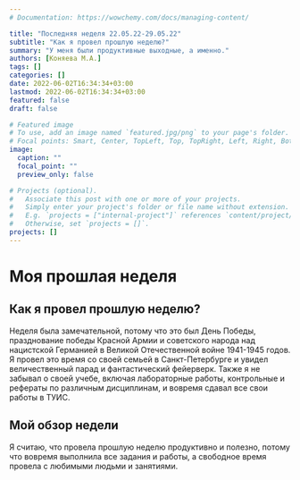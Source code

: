 ```yaml
---
# Documentation: https://wowchemy.com/docs/managing-content/

title: "Последняя неделя 22.05.22-29.05.22"
subtitle: "Как я провел прошлую неделю?"
summary: "У меня были продуктивные выходные, а именно."
authors: [Коняева М.А.]
tags: []
categories: []
date: 2022-06-02T16:34:34+03:00
lastmod: 2022-06-02T16:34:34+03:00
featured: false
draft: false

# Featured image
# To use, add an image named `featured.jpg/png` to your page's folder.
# Focal points: Smart, Center, TopLeft, Top, TopRight, Left, Right, BottomLeft, Bottom, BottomRight.
image:
  caption: ""
  focal_point: ""
  preview_only: false

# Projects (optional).
#   Associate this post with one or more of your projects.
#   Simply enter your project's folder or file name without extension.
#   E.g. `projects = ["internal-project"]` references `content/project/deep-learning/index.md`.
#   Otherwise, set `projects = []`.
projects: []
---
```


# Моя прошлая неделя

## Как я провел прошлую неделю?

Неделя была замечательной, потому что это был День Победы, празднование победы Красной Армии и советского народа над нацистской Германией в Великой Отечественной войне 1941-1945 годов. Я провел это время со своей семьей в Санкт-Петербурге и увидел величественный парад и фантастический фейерверк. Также я не забывал о своей учебе, включая лабораторные работы, контрольные и рефераты по различным дисциплинам, и вовремя сдавал все свои работы в ТУИС.

## Мой обзор недели

Я считаю, что провела прошлую неделю продуктивно и полезно, потому что вовремя выполнила все задания и работы, а свободное время провела с любимыми людьми и занятиями.
